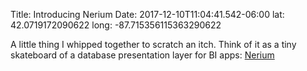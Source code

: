 Title: Introducing Nerium
Date: 2017-12-10T11:04:41.542-06:00
lat: 42.0719172090622
long: -87.715356115363290622

A little thing I whipped together to scratch an itch. Think of it as a tiny skateboard of a database presentation layer for BI apps: [Nerium](https://github.com/OAODEV/nerium)
